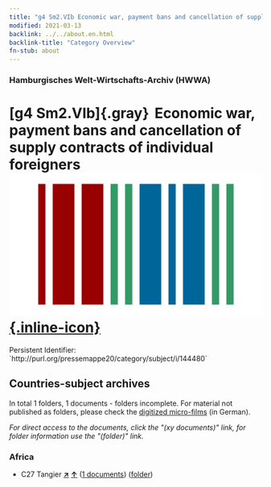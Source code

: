```yaml
---
title: "g4 Sm2.VIb Economic war, payment bans and cancellation of supply contracts of individual foreigners"
modified: 2021-03-13
backlink: ../../about.en.html
backlink-title: "Category Overview"
fn-stub: about
---
```


### Hamburgisches Welt-Wirtschafts-Archiv (HWWA)

# [g4 Sm2.VIb]{.gray}&#8201; Economic war, payment bans and cancellation of supply contracts of individual foreigners &#160; [![Wikidata](/images/Wikidata-logo.svg "Wikidata"){.inline-icon}](http://www.wikidata.org/entity/Q104699999)

<div class="hint">Persistent Identifier: `http://purl.org/pressemappe20/category/subject/i/144480`</div>







## Countries-subject archives





In total 1 folders, 1 documents - folders incomplete.
For material not published as folders, please check the [digitized micro-films](/film/h1_sh.de.html) (in German).

_For direct access to the documents, click the "(xy documents)" link, for folder information use the "(folder)" link._



### Africa

- C27 Tangier [**&nearr;**](../../../geo/i/141360/about.en.html "Tangier (all folders)") [**&uarr;**](../../../geo/about.en.html#C27 "Country category system") (<a href="https://pm20.zbw.eu/iiifview/folder/sh/141360,144480" title="about: Tangier : Economic war, payment bans and cancellation of supply contracts of individual foreigners" target="_blank">1 documents</a>) ([folder](../../../../folder/sh/1413xx/141360/1444xx/144480/about.en.html))








